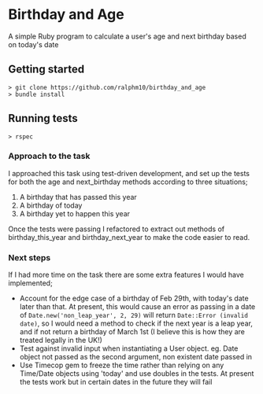 # Birthday and Age

A simple Ruby program to calculate a user's age and next birthday based on today's date

## Getting started
```
> git clone https://github.com/ralphm10/birthday_and_age
> bundle install
```

## Running tests
```
> rspec
```

### Approach to the task

I approached this task using test-driven development, and set up the tests for both the age and next_birthday methods according to three situations;

1. A birthday that has passed this year
2. A birthday of today
3. A birthday yet to happen this year

Once the tests were passing I refactored to extract out methods of birthday_this_year and birthday_next_year to make the code easier to read.  

### Next steps

If I had more time on the task there are some extra features I would have implemented;
* Account for the edge case of a birthday of Feb 29th, with today's date later than that. At present, this would cause an error as passing in a date of <code>Date.new('non_leap_year', 2, 29)</code> will return <code>Date::Error (invalid date)</code>, so I would need a method to check if the next year is a leap year, and if not return a birthday of March 1st (I believe this is how they are treated legally in the UK!) 
* Test against invalid input when instantiating a User object. eg. Date object not passed as the second argument, non existent date passed in
* Use Timecop gem to freeze the time rather than relying on any Time/Date objects using 'today' and use doubles in the tests. At present the tests work but in certain dates in the future they will fail 
